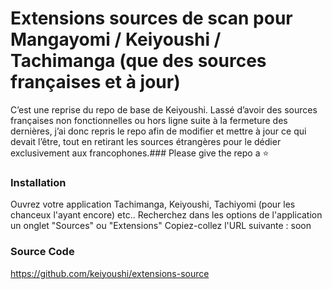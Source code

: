 # Extensions sources de scan pour Mangayomi / Keiyoushi / Tachimanga (que des sources françaises et à jour)

C’est une reprise du repo de base de Keiyoushi. Lassé d’avoir des sources françaises non fonctionnelles ou hors ligne suite à la fermeture des dernières, j’ai donc repris le repo afin de modifier et mettre à jour ce qui devait l’être, tout en retirant les sources étrangères pour le dédier exclusivement aux francophones.### Please give the repo a :star:

### Installation
Ouvrez votre application Tachimanga, Keiyoushi, Tachiyomi (pour les chanceux l'ayant encore) etc..
Recherchez dans les options de l'application un onglet "Sources" ou "Extensions"
Copiez-collez l'URL suivante : soon


### Source Code
https://github.com/keiyoushi/extensions-source
